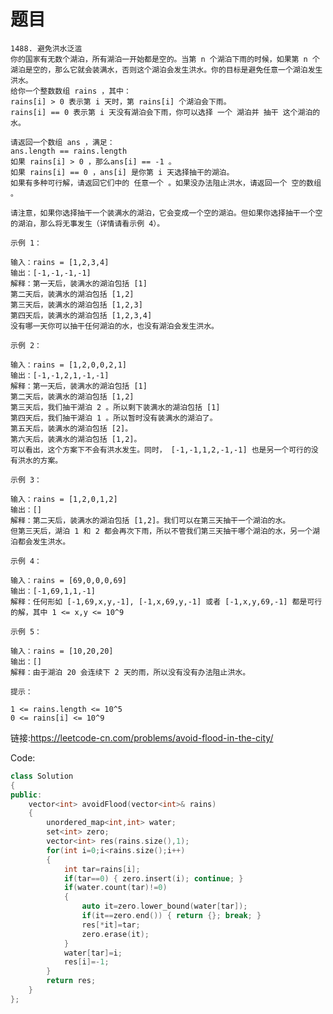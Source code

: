 题目
==========
    1488. 避免洪水泛滥
    你的国家有无数个湖泊，所有湖泊一开始都是空的。当第 n 个湖泊下雨的时候，如果第 n 个湖泊是空的，那么它就会装满水，否则这个湖泊会发生洪水。你的目标是避免任意一个湖泊发生洪水。
    给你一个整数数组 rains ，其中：
    rains[i] > 0 表示第 i 天时，第 rains[i] 个湖泊会下雨。
    rains[i] == 0 表示第 i 天没有湖泊会下雨，你可以选择 一个 湖泊并 抽干 这个湖泊的水。

    请返回一个数组 ans ，满足：
    ans.length == rains.length
    如果 rains[i] > 0 ，那么ans[i] == -1 。
    如果 rains[i] == 0 ，ans[i] 是你第 i 天选择抽干的湖泊。
    如果有多种可行解，请返回它们中的 任意一个 。如果没办法阻止洪水，请返回一个 空的数组 。

    请注意，如果你选择抽干一个装满水的湖泊，它会变成一个空的湖泊。但如果你选择抽干一个空的湖泊，那么将无事发生（详情请看示例 4）。

    示例 1：

    输入：rains = [1,2,3,4]
    输出：[-1,-1,-1,-1]
    解释：第一天后，装满水的湖泊包括 [1]
    第二天后，装满水的湖泊包括 [1,2]
    第三天后，装满水的湖泊包括 [1,2,3]
    第四天后，装满水的湖泊包括 [1,2,3,4]
    没有哪一天你可以抽干任何湖泊的水，也没有湖泊会发生洪水。

    示例 2：

    输入：rains = [1,2,0,0,2,1]
    输出：[-1,-1,2,1,-1,-1]
    解释：第一天后，装满水的湖泊包括 [1]
    第二天后，装满水的湖泊包括 [1,2]
    第三天后，我们抽干湖泊 2 。所以剩下装满水的湖泊包括 [1]
    第四天后，我们抽干湖泊 1 。所以暂时没有装满水的湖泊了。
    第五天后，装满水的湖泊包括 [2]。
    第六天后，装满水的湖泊包括 [1,2]。
    可以看出，这个方案下不会有洪水发生。同时， [-1,-1,1,2,-1,-1] 也是另一个可行的没有洪水的方案。

    示例 3：

    输入：rains = [1,2,0,1,2]
    输出：[]
    解释：第二天后，装满水的湖泊包括 [1,2]。我们可以在第三天抽干一个湖泊的水。
    但第三天后，湖泊 1 和 2 都会再次下雨，所以不管我们第三天抽干哪个湖泊的水，另一个湖泊都会发生洪水。

    示例 4：

    输入：rains = [69,0,0,0,69]
    输出：[-1,69,1,1,-1]
    解释：任何形如 [-1,69,x,y,-1], [-1,x,69,y,-1] 或者 [-1,x,y,69,-1] 都是可行的解，其中 1 <= x,y <= 10^9

    示例 5：

    输入：rains = [10,20,20]
    输出：[]
    解释：由于湖泊 20 会连续下 2 天的雨，所以没有没有办法阻止洪水。

    提示：

    1 <= rains.length <= 10^5
    0 <= rains[i] <= 10^9

链接:https://leetcode-cn.com/problems/avoid-flood-in-the-city/

Code:
```cpp
class Solution 
{
public:
    vector<int> avoidFlood(vector<int>& rains) 
    {
        unordered_map<int,int> water;
        set<int> zero;
        vector<int> res(rains.size(),1);
        for(int i=0;i<rains.size();i++)
        {
            int tar=rains[i];
            if(tar==0) { zero.insert(i); continue; }
            if(water.count(tar)!=0)
            {
                auto it=zero.lower_bound(water[tar]);
                if(it==zero.end()) { return {}; break; }
                res[*it]=tar;
                zero.erase(it);
            }
            water[tar]=i; 
            res[i]=-1;
        }
        return res;
    }
};
```
